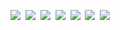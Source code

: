 [![](https://badgen.net/badge/icon/github?icon=github&label)](https://github.com/luttero/maud)&nbsp;
[![](https://img.shields.io/badge/Research-Gate-9cf)](https://www.researchgate.net/lab/X-Ray-Lab-UNITN-Luca-Lutterotti)&nbsp;
[![](https://img.shields.io/twitter/follow/MaudProgram)](https://twitter.com/MaudProgram)&nbsp;
[![](https://img.shields.io/badge/Youtube-MAUD)](https://www.youtube.com/@MaudRietveldProgram)&nbsp;
![](https://img.shields.io/github/languages/top/luttero/maud)&nbsp;
![](https://img.shields.io/github/downloads/luttero/maud/total)&nbsp;
![](https://img.shields.io/github/contributors/luttero/maud)&nbsp;